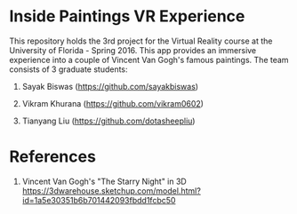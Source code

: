 # Inside Paintings VR Experience

This repository holds the 3rd project for the Virtual Reality course at the University of Florida - Spring 2016. This app provides an immersive experience into a couple of Vincent Van Gogh's famous paintings. The team consists of 3 graduate students:

1. Sayak Biswas (https://github.com/sayakbiswas)

2. Vikram Khurana (https://github.com/vikram0602)

3. Tianyang Liu (https://github.com/dotasheepliu)


# References

1. Vincent Van Gogh's "The Starry Night" in 3D
https://3dwarehouse.sketchup.com/model.html?id=1a5e30351b6b701442093fbdd1fcbc50